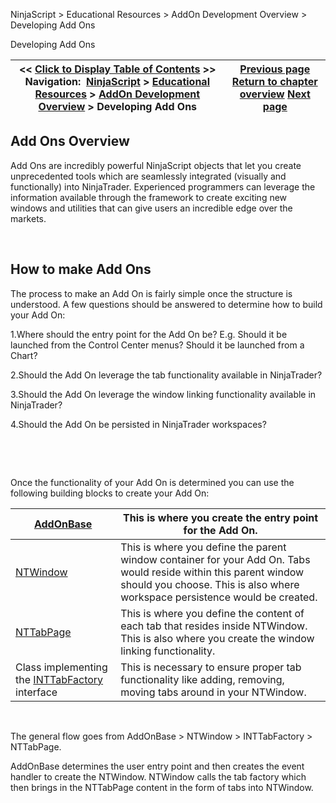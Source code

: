 ﻿


NinjaScript \> Educational Resources \> AddOn Development Overview \> Developing Add Ons






















Developing Add Ons







| \<\< [Click to Display Table of Contents](developing_add_ons.md) \>\> **Navigation:**     [NinjaScript](ninjascript.md) \> [Educational Resources](educational_resources.md) \> [AddOn Development Overview](addon_development_overview.md) \> Developing Add Ons | [Previous page](addon_development_overview.md) [Return to chapter overview](addon_development_overview.md) [Next page](creating_your_own_addon_window.md) |
| --- | --- |











## Add Ons Overview


Add Ons are incredibly powerful NinjaScript objects that let you create unprecedented tools which are seamlessly integrated (visually and functionally) into NinjaTrader. Experienced programmers can leverage the information available through the framework to create exciting new windows and utilities that can give users an incredible edge over the markets.


 


## How to make Add Ons


The process to make an Add On is fairly simple once the structure is understood. A few questions should be answered to determine how to build your Add On:


1\.Where should the entry point for the Add On be? E.g. Should it be launched from the Control Center menus? Should it be launched from a Chart?

2\.Should the Add On leverage the tab functionality available in NinjaTrader?

3\.Should the Add On leverage the window linking functionality available in NinjaTrader?

4\.Should the Add On be persisted in NinjaTrader workspaces?

 


 


Once the functionality of your Add On is determined you can use the following building blocks to create your Add On:




| [AddOnBase](add_on.md) | This is where you create the entry point for the Add On. |
| --- | --- |
| [NTWindow](ntwindow.md) | This is where you define the parent window container for your Add On. Tabs would reside within this parent window should you choose. This is also where workspace persistence would be created. |
| [NTTabPage](nttabpage_class.md) | This is where you define the content of each tab that resides inside NTWindow. This is also where you create the window linking functionality. |
| Class implementing the [INTTabFactory](inttabfactory_class.md) interface | This is necessary to ensure proper tab functionality like adding, removing, moving tabs around in your NTWindow. |



 


The general flow goes from AddOnBase \> NTWindow \> INTTabFactory \> NTTabPage.


AddOnBase determines the user entry point and then creates the event handler to create the NTWindow. NTWindow calls the tab factory which then brings in the NTTabPage content in the form of tabs into NTWindow.








